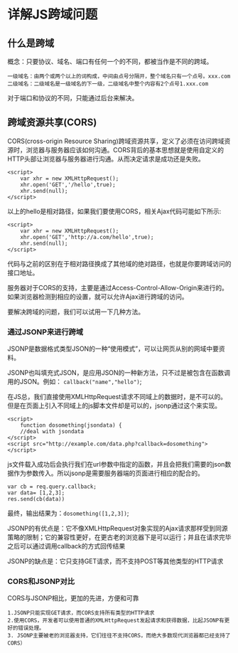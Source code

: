 # 详解JS跨域问题

## 什么是跨域

概念：只要协议、域名、端口有任何一个的不同，都被当作是不同的跨域。

```
一级域名：由两个或两个以上的词构成，中间由点号分隔开，整个域名只有一个点号。xxx.com
二级域名：二级域名是一级域名的下一级，二级域名中整个内容有2个点号1.xxx.com
```

对于端口和协议的不同，只能通过后台来解决。

## 跨域资源共享(CORS)
CORS(cross-origin Resource Sharing)跨域资源共享，定义了必须在访问跨域资源时，浏览器与服务器应该如何沟通。CORS背后的基本思想就是使用自定义的HTTP头部让浏览器与服务器进行沟通。从而决定请求是成功还是失败。


```
<script>
    var xhr = new XMLHttpRequest();
    xhr.open('GET','/hello',true);
    xhr.send(null);
</script>
```

以上的hello是相对路径，如果我们要使用CORS，相关Ajax代码可能如下所示:


```
<script>
    var xhr = new XMLHttpRequest();
    xhr.open('GET','http://a.com/hello',true);
    xhr.send(null);
</script>
```
代码与之前的区别在于相对路径换成了其他域的绝对路径，也就是你要跨域访问的接口地址。

服务器对于CORS的支持，主要是通过Access-Control-Allow-Origin来进行的。如果浏览器检测到相应的设置，就可以允许Ajax进行跨域的访问。

要解决跨域的问题，我们可以试用一下几种方法。

### 通过JSONP来进行跨域
JSONP是数据格式类型JSON的一种“使用模式”，可以让网页从别的网域中要资料。

JSONP也叫填充式JSON，是应用JSON的一种新方法，只不过是被包含在函数调用的JSON。例如：
`callback("name","hello")`;

在JS总，我们直接使用XMLHttpRequest请求不同域上的数据时，是不可以的。但是在页面上引入不同域上的js脚本文件却是可以的，jsonp通过这个来实现。


```
<script>
    function dosomething(jsondata) {
    //deal with jsondata
</script>
<script src="http://example.com/data.php?callback=dosomething"></script>
```

js文件载入成功后会执行我们在url参数中指定的函数，并且会把我们需要的json数据作为参数传入。所以jsonp是需要服务器端的页面进行相应的配合的。


```
var cb = req.query.callback;
var data= [1,2,3];
res.send(cb(data))
```

最终，输出结果为：`dosomething([1,2,3])`;

JSONP的有优点是：它不像XMLHttpRequest对象实现的Ajax请求那样受到同源策略的限制；它的兼容性更好，在更古老的浏览器下是可以运行；并且在请求完毕之后可以通过调用callback的方式回传结果

JSONP的缺点是：它只支持GET请求，而不支持POST等其他类型的HTTP请求

### CORS和JSONP对比
CORS与JSONP相比，更加的先进，方便和可靠


```
1.JSONP只能实现GET请求，而CORS支持所有类型的HTTP请求
2.使用CORS，开发者可以使用普通的XMLHttpRequest发起请求和获得数据，比起JSONP有更好的错误处理。
3. JSONP主要被老的浏览器支持，它们往往不支持CORS，而绝大多数现代浏览器都已经支持了CORS）
```